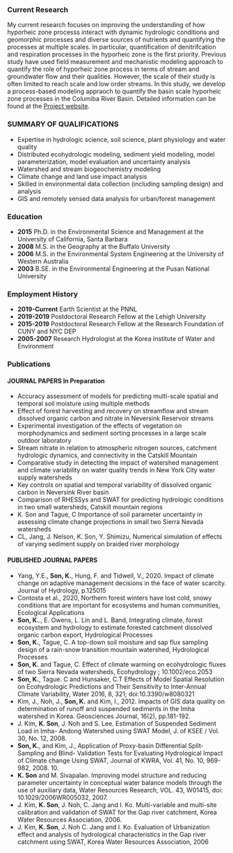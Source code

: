 
### Current Research 

My current research focuses on improving the understanding of how hyporheic zone processs interact with dynamic hydrologic conditions and geomorphic processes and diverse sources of nutrients and quantifying the processes at multiple scales.  In particular, quantification of denitrifcation and respiration processes in the hyporheic zone is the first priority. Previous study have used field measurement and mechanistic modeling approach to quantify the role of hyporheic zone process in terms of stream and groundwater flow and their qualities. However, the scale of their study is often limited to reach scale and low order streams. In this study, we develop a process-based modeling appraoch to quantify the basin scale hyporheic zone processes in the Columiba River Basin. 
Detailed information can be found at the [Project website](https://sbrsfa.pnnl.gov/).

### SUMMARY OF QUALIFICATIONS
- Expertise in hydrologic science, soil science, plant physiology and water quality
- Distributed ecohydrologic modeling, sediment yield modeling, model parameterization, model evaluation and uncertainty analysis
-	Watershed and stream biogeochemistry modeling
-	Climate change and land use impact analysis
-	Skilled in environmental data collection (including sampling design) and analysis
-	GIS and remotely sensed data analysis for urban/forest management

### Education 
- **2015**  Ph.D. in the Environmental Science and Management at the University of California, Santa Barbara
- **2008**  M.S.  in the Geography at the Buffalo University
- **2006**  M.S.  in the Environmental System Engineering at the University of Western Australia
- **2003**  B.SE. in the Environmental Engineering at the Pusan National University


### Employment History 
- **2019-Current** Earth Scientist at the PNNL
- **2019-2019** Postdoctoral Research Fellow at the Lehigh University
- **2015-2019** Postdoctoral Research Fellow at the Research Foundation of CUNY and NYC DEP
- **2005-2007** Research Hydrologist at the Korea Institute of Water and Environment 

### Publications

#### JOURNAL PAPERS In Preparation
-	Accuracy assessment of models for predicting multi-scale spatial and temporal soil moisture using multiple methods
-	Effect of forest harvesting and recovery on streamflow and stream dissolved organic carbon and nitrate in Neversink Reservoir streams
-	Experimental investigation of the effects of vegetation on morphodynamics and sediment sorting processes in a large scale outdoor laboratory
-	Stream nitrate in relation to atmospheric nitrogen sources, catchment hydrologic dynamics, and connectivity in the Catskill Mountain
-	Comparative study in detecting the impact of watershed management and climate variability on water quality trends in New York City water supply watersheds
-	Key controls on spatial and temporal variability of dissolved organic carbon in Neversink River basin
-	Comparison of RHESSys and SWAT for predicting hydrologic conditions in two small watersheds, Catskill mountain regions
-	K. Son and Tague, C Importance of soil parameter uncertainty in assessing climate change projections in small two Sierra Nevada watersheds
-	CL, Jang, J. Nelson, K. Son, Y. Shimizu, Numerical simulation of effects of varying sediment supply on braided river morphology

#### PUBLISHED JOURNAL PAPERS
- Yang, Y.E., **Son, K.**, Hung, F. and Tidwell, V., 2020. Impact of climate change on adaptive management decisions in the face of water scarcity. Journal of Hydrology, p.125015
- Contosta et al., 2020, Northern forest winters have lost cold, snowy conditions that are important for ecosystems and human communities, Ecological Applications
- **Son, K.**., E. Owens, L. Lin and L. Band, Integrating climate, forest ecosystem and hydrology to estimate forested catchment dissolved organic carbon export, Hydrological Processes
-	**Son, K.**, Tague, C. A top-down soil moisture and sap flux sampling design of a rain-snow transition mountain watershed, Hydrological Processes
-	**Son, K.** and Tague, C. Effect of climate warming on ecohydrologic fluxes of two Sierra Nevada watersheds, Ecohydrology ; 10.1002/eco.2053
-	**Son, K.**, Tague. C and Hunsaker, C.T Effects of Model Spatial Resolution on Ecohydrologic Predictions and Their Sensitivity to Inter-Annual Climate Variability, Water 2016, 8, 321; doi:10.3390/w8080321
-	Kim, J., Noh, J., **Son, K.** and Kim, I., 2012. Impacts of GIS data quality on determination of runoff and suspended sediments in the Imha watershed in Korea. Geosciences Journal, 16(2), pp.181-192.
-	J. Kim, **K. Son**, J. Noh and S. Lee. Estimation of Suspended Sediment Load in Imha- Andong Watershed using SWAT Model, J. of KSEE / Vol. 30, No. 12, 2008.
-	**Son, K.**, and Kim, J., Application of Proxy-basin Differential Split-Sampling and Blind- Validation Tests for Evaluating Hydrological Impact of Climate change Using SWAT, Journal of KWRA, Vol. 41, No. 10, 969-982, 2008. 10.
-	**K. Son** and M. Sivapalan. Improving model structure and reducing parameter uncertainty in conceptual water balance models through the use of auxiliary data, Water Resources Research, VOL. 43, W01415, doi: 10.1029/2006WR005032, 2007.
 -	J. Kim, **K. Son**, J. Noh, C. Jang and I. Ko. Multi-variable and multi-site calibration and validation of SWAT for the Gap river catchment, Korea Water Resources Association, 2006.
-	J. Kim, **K. Son**, J. Noh C. Jang and I. Ko. Evaluation of Urbanization effect and analysis of hydrological characteristics in the Gap river catchment using SWAT, Korea Water Resources Association, 2006
